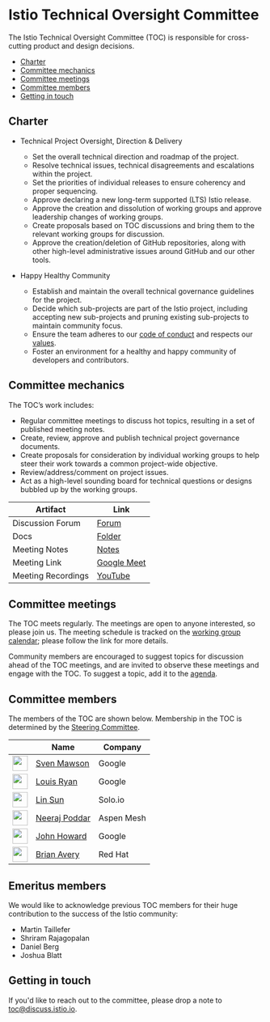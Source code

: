 # Istio Technical Oversight Committee

The Istio Technical Oversight Committee (TOC) is responsible for cross-cutting product and design decisions.

* [Charter](#charter)
* [Committee mechanics](#committee-mechanics)
* [Committee meetings](#committee-meetings)
* [Committee members](#committee-members)
* [Getting in touch](#getting-in-touch)

## Charter

* Technical Project Oversight, Direction & Delivery

  * Set the overall technical direction and roadmap of the project.
  * Resolve technical issues, technical disagreements and escalations within the project.
  * Set the priorities of individual releases to ensure coherency and proper sequencing.
  * Approve declaring a new long-term supported (LTS) Istio release.
  * Approve the creation and dissolution of working groups and approve leadership changes of working groups.
  * Create proposals based on TOC discussions and bring them to the relevant working groups for discussion.
  * Approve the creation/deletion of GitHub repositories, along with other high-level administrative issues around GitHub and our other tools.

* Happy Healthy Community

  * Establish and maintain the overall technical governance guidelines for the project.
  * Decide which sub-projects are part of the Istio project, including accepting new sub-projects and pruning existing sub-projects to
    maintain community focus.
  * Ensure the team adheres to our [code of conduct](CONTRIBUTING.md#code-of-conduct) and respects our [values](VALUES.md).
  * Foster an environment for a healthy and happy community of developers and contributors.

## Committee mechanics

The TOC’s work includes:

* Regular committee meetings to discuss hot topics, resulting in a set of published meeting notes.
* Create, review, approve and publish technical project governance documents.
* Create proposals for consideration by individual working groups to help steer their work towards a common project-wide objective.
* Review/address/comment on project issues.
* Act as a high-level sounding board for technical questions or designs bubbled up by the working groups.

Artifact | Link
---|---
Discussion Forum | [Forum](https://discuss.istio.io/c/technical-oversight-committee) 
Docs | [Folder](https://drive.google.com/corp/drive/folders/1-BLXbKg8mfnXbip4IThz4R4GH2PEsLZO)
Meeting Notes | [Notes](https://docs.google.com/document/d/13lxJqtlaQhmV2EwsNnS6h-_O4pobZQZuMjrzOeMgVI0/edit#heading=h.ipnfbx7g04vg)
Meeting Link | [Google Meet](https://meet.google.com/aof-rirb-ijs)
Meeting Recordings | [YouTube](https://www.youtube.com/playlist?list=PL7wB27eZmdfc4YPa8y3hk8BG3r8INCpRo)

## Committee meetings

The TOC meets regularly. The meetings are open to anyone interested, so please join us. The meeting schedule is tracked
on the [working group calendar](WORKING-GROUPS.md#working-group-meetings); please follow the link for more details.

Community members are encouraged to suggest topics for discussion ahead of the TOC meetings, and are invited
to observe these meetings and engage with the TOC. To suggest a topic, add it to the [agenda](https://docs.google.com/document/d/13lxJqtlaQhmV2EwsNnS6h-_O4pobZQZuMjrzOeMgVI0/edit#heading=h.ipnfbx7g04vg).

## Committee members

The members of the TOC are shown below. Membership in the TOC is determined by the [Steering Committee](./steering/README.md).

&nbsp; | Name | Company
---|---|---
<img width="30px" src="https://avatars0.githubusercontent.com/u/1562325?s=400&v=4"> | [Sven Mawson](https://github.com/smawson) | Google
<img width="30px" src="https://pbs.twimg.com/profile_images/838075233445695489/o2eAYJAV_400x400.jpg"> | [Louis Ryan](https://github.com/louiscryan) | Google
<img width="30px" src="https://avatars1.githubusercontent.com/u/1588319?s=400&v=4"> | [Lin Sun](https://github.com/linsun) | Solo.io
<img width="30px" src="https://avatars3.githubusercontent.com/u/12534779?s=400&v=4">| [Neeraj Poddar](https://github.com/nrjpoddar) | Aspen Mesh
<img width="30px" src="https://avatars.githubusercontent.com/u/623453?v=4">         | [John Howard](https://github.com/howardjohn) | Google
<img width="30px" src="https://avatars.githubusercontent.com/u/8484260?v=4">        | [Brian Avery](https://github.com/brian-avery) | Red Hat

## Emeritus members

We would like to acknowledge previous TOC members for their huge contribution to
the success of the Istio community:

* Martin Taillefer
* Shriram Rajagopalan
* Daniel Berg
* Joshua Blatt

## Getting in touch

If you'd like to reach out to the committee, please drop a note to [toc@discuss.istio.io](mailto:toc@discuss.istio.io).
